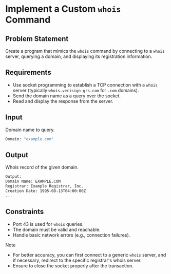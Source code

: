 # Implement a Custom `whois` Command

## Problem Statement

Create a program that mimics the `whois` command by connecting to a `whois` server, querying a domain, and displaying its registration information.

## Requirements

- Use socket programming to establish a TCP connection with a `whois` server (typically `whois.verisign-grs.com` for `.com` domains).
- Send the domain name as a query over the socket.
- Read and display the response from the server.

## Input

Domain name to query.

```bash
Domain: "example.com"
```

## Output

Whois record of the given domain.

```bash
Output:
Domain Name: EXAMPLE.COM
Registrar: Example Registrar, Inc.
Creation Date: 1995-08-13T04:00:00Z
...
```

## Constraints

- Port 43 is used for `whois` queries.
- The domain must be valid and reachable.
- Handle basic network errors (e.g., connection failures).

> [!NOTE]
>
> - For better accuracy, you can first connect to a generic `whois` server, and if necessary, redirect to the specific registrar's whois server.
> - Ensure to close the socket properly after the transaction.
